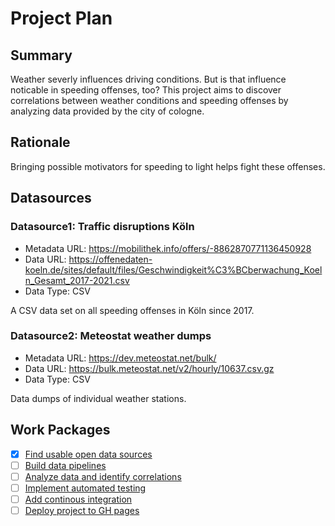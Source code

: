 # Project Plan

## Summary

Weather severly influences driving conditions. But is that influence noticable in speeding offenses, too? This project aims to discover correlations between weather conditions and speeding offenses by analyzing data provided by the city of cologne.

## Rationale

Bringing possible motivators for speeding to light helps fight these offenses.

## Datasources

<!-- Describe each datasources you plan to use in a section. Use the prefic "DatasourceX" where X is the id of the datasource. -->

### Datasource1: Traffic disruptions Köln
* Metadata URL: https://mobilithek.info/offers/-8862870771136450928
* Data URL: https://offenedaten-koeln.de/sites/default/files/Geschwindigkeit%C3%BCberwachung_Koeln_Gesamt_2017-2021.csv
* Data Type: CSV

A CSV data set on all speeding offenses in Köln since 2017.

### Datasource2: Meteostat weather dumps
* Metadata URL: https://dev.meteostat.net/bulk/
* Data URL: https://bulk.meteostat.net/v2/hourly/10637.csv.gz
* Data Type: CSV

Data dumps of individual weather stations.

## Work Packages

<!-- List of work packages ordered sequentially, each pointing to an issue with more details. -->

- [x] [Find usable open data sources](https://github.com/derwehr/2023-saki/issues/1)
- [ ] [Build data pipelines](https://github.com/derwehr/2023-saki/issues/2)
- [ ] [Analyze data and identify correlations](https://github.com/derwehr/2023-saki/issues/3)
- [ ] [Implement automated testing](https://github.com/derwehr/2023-saki/issues/4)
- [ ] [Add continous integration](https://github.com/derwehr/2023-saki/issues/5)
- [ ] [Deploy project to GH pages](https://github.com/derwehr/2023-saki/issues/6)
